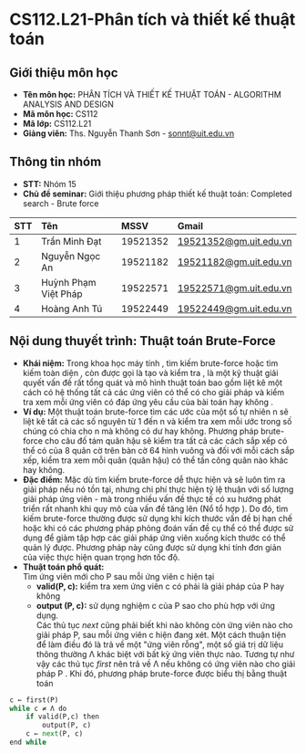 # CS112.L21-Phân tích và thiết kế thuật toán
## Giới thiệu môn học
* __Tên môn học:__ PHÂN TÍCH VÀ THIẾT KẾ THUẬT TOÁN - ALGORITHM ANALYSIS AND DESIGN
* __Mã môn học:__ CS112
* __Mã lớp:__ CS112.L21
* __Giảng viên:__ Ths. Nguyễn Thanh Sơn - sonnt@uit.edu.vn
## Thông tin nhóm
* __STT:__ Nhóm 15
* __Chủ đề seminar:__ Giới thiệu phương pháp thiết kế thuật toán: Completed search - Brute force

|**STT**|**Tên**|**MSSV**|**Gmail**|
|:---|:---|:---|:---|
|1|Trần Minh Đạt|19521352|19521352@gm.uit.edu.vn|
|2|Nguyễn Ngọc An|19521182|19521182@gm.uit.edu.vn|
|3|Huỳnh Phạm Việt Pháp|19522571|19522571@gm.uit.edu.vn|
|4|Hoàng Anh Tú|19522449|19522449@gm.uit.edu.vn|

## __Nội dung thuyết trình:__ Thuật toán Brute-Force
* __Khái niệm:__ Trong khoa học máy tính , tìm kiếm brute-force hoặc tìm kiếm toàn diện , còn được gọi là tạo và kiểm tra , là một kỹ thuật giải quyết vấn đề rất tổng quát và mô hình thuật toán bao gồm liệt kê một cách có hệ thống tất cả các ứng viên có thể có cho giải pháp và kiểm tra xem mỗi ứng viên có đáp ứng yêu cầu của bài toán hay không .
* __Ví dụ:__ Một thuật toán brute-force tìm các ước của một số tự nhiên n sẽ liệt kê tất cả các số nguyên từ 1 đến n và kiểm tra xem mỗi ước trong số chúng có chia cho n mà không có dư hay không. Phương pháp brute-force cho câu đố tám quân hậu sẽ kiểm tra tất cả các cách sắp xếp có thể có của 8 quân cờ trên bàn cờ 64 hình vuông và đối với mỗi cách sắp xếp, kiểm tra xem mỗi quân (quân hậu) có thể tấn công quân nào khác hay không. 
* __Đặc điểm:__ Mặc dù tìm kiếm brute-force dễ thực hiện và sẽ luôn tìm ra giải pháp nếu nó tồn tại, nhưng chi phí thực hiện tỷ lệ thuận với số lượng giải pháp ứng viên - mà trong nhiều vấn đề thực tế có xu hướng phát triển rất nhanh khi quy mô của vấn đề tăng lên (Nổ tổ hợp ). Do đó, tìm kiếm brute-force thường được sử dụng khi kích thước vấn đề bị hạn chế hoặc khi có các phương pháp phỏng đoán vấn đề cụ thể có thể được sử dụng để giảm tập hợp các giải pháp ứng viên xuống kích thước có thể quản lý được. Phương pháp này cũng được sử dụng khi tính đơn giản của việc thực hiện quan trọng hơn tốc độ.
* __Thuật toán phổ quát:__  
 Tìm ứng viên mới cho P sau mỗi ứng viên c hiện tại
  + __valid(P, c):__ kiểm tra xem ứng viên c có phải là giải pháp của P hay không  
  + __output (P, c):__ sử dụng nghiệm c của P sao cho phù hợp với ứng dụng.  
 Các thủ tục *next* cũng phải biết khi nào không còn ứng viên nào cho giải pháp P, sau mỗi ứng viên c hiện đang xét. Một cách thuận tiện để làm điều đó là trả về một "ứng viên rỗng", một số giá trị dữ liệu thông thường Λ khác biệt với bất kỳ ứng viên thực nào. Tương tự như vậy các thủ tục *first* nên trả về Λ nếu không có ứng viên nào cho giải pháp P . Khi đó, phương pháp brute-force được biểu thị bằng thuật toán
```python
c ← first(P)
while c ≠ Λ do
    if valid(P,c) then
        output(P, c)
    c ← next(P, c)
end while
```


